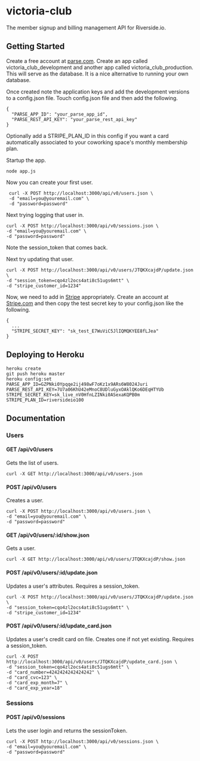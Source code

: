 # victoria-club

The member signup and billing management API for Riverside.io.

## Getting Started

Create a free account at [parse.com](http://parse.com). Create an app called victoria_club_development and another app called victoria_club_production. This will serve as the database. It is a nice alternative to running your own database.

Once created note the application keys and add the development versions to a config.json file. Touch config.json file and then add the following.

    {
      "PARSE_APP_ID": "your_parse_app_id",
      "PARSE_REST_API_KEY": "your_parse_rest_api_key"
    }

Optionally add a STRIPE_PLAN_ID in this config if you want a card automatically associated to your coworking space's monthly membership plan.

Startup the app.

    node app.js

Now you can create your first user.

     curl -X POST http://localhost:3000/api/v0/users.json \
     -d "email=you@youremail.com" \
     -d "password=password"

Next trying logging that user in.

    curl -X POST http://localhost:3000/api/v0/sessions.json \
    -d "email=you@youremail.com" \
    -d "password=password"

Note the session_token that comes back.

Next try updating that user.

    curl -X POST http://localhost:3000/api/v0/users/JTQKXcajdP/update.json \
    -d "session_token=cqo4zl2ocs4ati8c51ugs6mtt" \
    -d "stripe_customer_id=1234"

Now, we need to add in [Stripe](http://stripe.com) appropriately. Create an account at [Stripe.com](http://stripe.com) and then copy the test secret key to your config.json like the following.

    {
      ...
      "STRIPE_SECRET_KEY": "sk_test_E7WuViC5JlIQMQKYEE8fLJea"
    }



## Deploying to Heroku

    heroku create
    git push heroku master
    heroku config:set PARSE_APP_ID=GZPNki0Ypqqe2ij498wF7oKz1x9ARs6W8024Juri PARSE_REST_API_KEY=7U7a06KhU42eMnoC8UDluGyxOAklQKo6DEqHTYUb STRIPE_SECRET_KEY=sk_live_nV0HfnLZINki0ASexaKQPB0m
    STRIPE_PLAN_ID=riversideio100

## Documentation

### Users

#### GET /api/v0/users

Gets the list of users.

    curl -X GET http://localhost:3000/api/v0/users.json

#### POST /api/v0/users

Creates a user.

    curl -X POST http://localhost:3000/api/v0/users.json \
    -d "email=you@youremail.com" \
    -d "password=password"

#### GET /api/v0/users/:id/show.json

Gets a user.

    curl -X GET http://localhost:3000/api/v0/users/JTQKXcajdP/show.json

#### POST /api/v0/users/:id/update.json

Updates a user's attributes. Requires a session_token.

    curl -X POST http://localhost:3000/api/v0/users/JTQKXcajdP/update.json \
    -d "session_token=cqo4zl2ocs4ati8c51ugs6mtt" \
    -d "stripe_customer_id=1234"

#### POST /api/v0/users/:id/update_card.json

Updates a user's credit card on file. Creates one if not yet existing. Requires a session_token.

    curl -X POST http://localhost:3000/api/v0/users/JTQKXcajdP/update_card.json \
    -d "session_token=cqo4zl2ocs4ati8c51ugs6mtt" \
    -d "card_number=4242424242424242" \
    -d "card_cvc=123" \
    -d "card_exp_month=7" \
    -d "card_exp_year=18"

### Sessions

#### POST /api/v0/sessions

Lets the user login and returns the sessionToken.

    curl -X POST http://localhost:3000/api/v0/sessions.json \
    -d "email=you@youremail.com" \
    -d "password=password"
